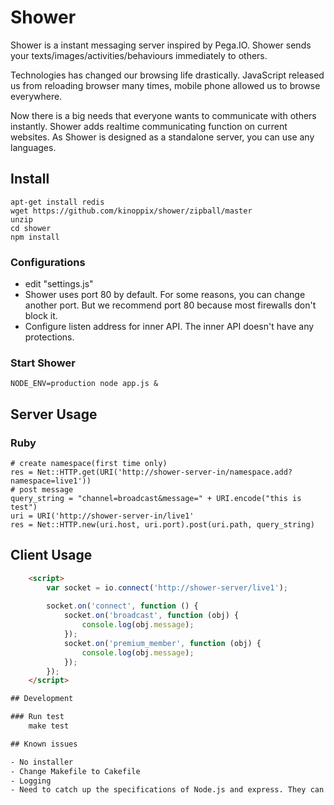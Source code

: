 # Shower

Shower is a instant messaging server inspired by Pega.IO.
Shower sends your texts/images/activities/behaviours immediately to others.

Technologies has changed our browsing life drastically.
JavaScript released us from reloading browser many times, mobile phone allowed us to browse everywhere.

Now there is a big needs that everyone wants to communicate with others instantly.
Shower adds realtime communicating function on current websites.
As Shower is designed as a standalone server, you can use any languages.


## Install
	apt-get install redis
	wget https://github.com/kinoppix/shower/zipball/master
	unzip
	cd shower
	npm install


### Configurations
- edit "settings.js"
- Shower uses port 80 by default. For some reasons, you can change another port. But we recommend port 80 because most firewalls don't block it.
- Configure listen address for inner API. The inner API doesn't have any protections.


### Start Shower

	NODE_ENV=production node app.js &


## Server Usage

### Ruby
	# create namespace(first time only)
	res = Net::HTTP.get(URI('http://shower-server-in/namespace.add?namespace=live1'))
	# post message
	query_string = "channel=broadcast&message=" + URI.encode("this is test")
	uri = URI('http://shower-server-in/live1'
	res = Net::HTTP.new(uri.host, uri.port).post(uri.path, query_string)


## Client Usage


```html
	<script>
		var socket = io.connect('http://shower-server/live1');
  	
		socket.on('connect', function () {
			socket.on('broadcast', function (obj) {
				console.log(obj.message);
			});
			socket.on('premium_member', function (obj) {
				console.log(obj.message);
			});
		});
	</script>

## Development

### Run test
	make test

## Known issues

- No installer
- Change Makefile to Cakefile
- Logging
- Need to catch up the specifications of Node.js and express. They can be changed frequently.
